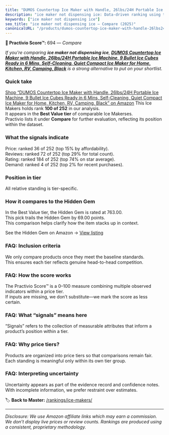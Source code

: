 ```yaml
---
title: "DUMOS Countertop Ice Maker with Handle, 26lbs/24H Portable Ice Machine, 9 Bullet Ice Cubes Ready in 6 Mins, Self-Cleaning, Quiet Compact Ice Maker for Home, Kitchen, RV, Camping, Black"
description: "ice maker not dispensing ice: Data-driven ranking using the Practivio Score™. Positioned by quality, value, demand, findability, momentum."
keywords: ["ice maker not dispensing ice"]
seo_title: "ice maker not dispensing ice — Compare (2025)"
canonicalURL: "/products/dumos-countertop-ice-maker-with-handle-26lbs24h-portable-ice-machine-9-bullet-ice-cubes-ready-in-6-mins-self-cleaning-quiet-compact-ice-maker-for-home-kitchen-rv-camping-black-B0F6LGG6ZW/"
---
```


**🛒 Practivio Score™:** 694 — _Compare_


*If you're comparing **ice maker not dispensing ice**, **[DUMOS Countertop Ice Maker with Handle, 26lbs/24H Portable Ice Machine, 9 Bullet Ice Cubes Ready in 6 Mins, Self-Cleaning, Quiet Compact Ice Maker for Home, Kitchen, RV, Camping, Black](https://www.amazon.com/dp/B0F6LGG6ZW?tag=practivio-20)** is a strong alternative to put on your shortlist.*
### Quick take
[Shop “DUMOS Countertop Ice Maker with Handle, 26lbs/24H Portable Ice Machine, 9 Bullet Ice Cubes Ready in 6 Mins, Self-Cleaning, Quiet Compact Ice Maker for Home, Kitchen, RV, Camping, Black” on Amazon](https://www.amazon.com/dp/B0F6LGG6ZW?tag=practivio-20)
This Ice Makers holds rank **100 of 252** in our analysis.  
It appears in the **Best Value tier** of comparable Ice Makerses.  
Practivio lists it under **Compare** for further evaluation, reflecting its position within the dataset.

### What the signals indicate
Price: ranked 36 of 252 (top 15% by affordability).  
Reviews: ranked 72 of 252 (top 29% for total count).  
Rating: ranked 184 of 252 (top 74% on star average).  
Demand: ranked 4 of 252 (top 2% for recent purchases).

### Position in tier
All relative standing is tier-specific.

### How it compares to the Hidden Gem
In the Best Value tier, the Hidden Gem is rated at 763.00.  
This pick trails the Hidden Gem by 69.00 points.  
This comparison helps clarify how the item stacks up in context.  

See the Hidden Gem on Amazon → [View listing](https://www.amazon.com/dp/B00197WV7I?tag=practivio-20)

### FAQ: Inclusion criteria
We only compare products once they meet the baseline standards.  
This ensures each tier reflects genuine head-to-head competition.

### FAQ: How the score works
The Practivio Score™ is a 0–100 measure combining multiple observed indicators within a price tier.  
If inputs are missing, we don’t substitute—we mark the score as less certain.

### FAQ: What “signals” means here
“Signals” refers to the collection of measurable attributes that inform a product’s position within a tier.

### FAQ: Why price tiers?
Products are organized into price tiers so that comparisons remain fair.  
Each standing is meaningful only within its own tier group.

### FAQ: Interpreting uncertainty
Uncertainty appears as part of the evidence record and confidence notes.  
With incomplete information, we prefer restraint over estimates.

<!-- Missing template for Compare/CompareWithinPriceClass -->


🏷️ **Back to Master:** [/rankings/ice-makers/](/rankings/ice-makers/)

---
_Disclosure: We use Amazon affiliate links which may earn a commission. We don’t display live prices or review counts. Rankings are produced using a consistent, proprietary methodology._
